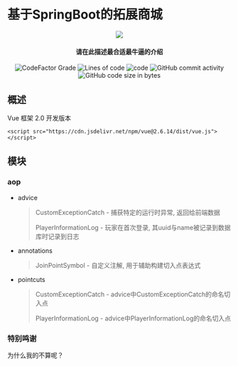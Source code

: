 # 基于SpringBoot的拓展商城 

<p align="center">
<img src = "https://user-images.githubusercontent.com/39553613/151072271-e9ecf618-5c54-46d3-b77d-f159083993bb.png">
</p>

<h4 align="center">请在此描述最合适最牛逼的介绍</h4>

<p align="center">
<img alt="CodeFactor Grade" src="https://www.codefactor.io/repository/github/ba1oretto/minecraft-server-webstore/badge/master">
<img alt="Lines of code" src="https://img.shields.io/tokei/lines/github/Ba1oretto/Minecraft-Server-WebStore">
<img alt="code" src="https://img.shields.io/badge/Spring-boot-green">
<img alt="GitHub commit activity" src="https://img.shields.io/github/commit-activity/y/Ba1oretto/Minecraft-Server-WebStore">
<img alt="GitHub code size in bytes" src="https://img.shields.io/github/languages/code-size/Ba1oretto/Minecraft-Server-WebStore">
</p> 

## 概述
Vue 框架 2.0 开发版本

`<script src="https://cdn.jsdelivr.net/npm/vue@2.6.14/dist/vue.js"></script>`


## 模块

### aop
+ advice
    > CustomExceptionCatch - 捕获特定的运行时异常, 返回给前端数据
  > 
    > PlayerInformationLog - 玩家在首次登录, 其uuid与name被记录到数据库时记录到日志
+ annotations
    > JoinPointSymbol - 自定义注解, 用于辅助构建切入点表达式
+ pointcuts
    > CustomExceptionCatch - advice中CustomExceptionCatch的命名切入点
  > 
    > PlayerInformationLog - advice中PlayerInformationLog的命名切入点






### 特别鸣谢

为什么我的不算呢？

